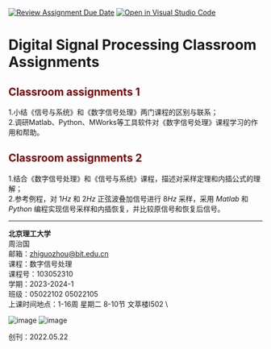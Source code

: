 [![Review Assignment Due Date](https://classroom.github.com/assets/deadline-readme-button-24ddc0f5d75046c5622901739e7c5dd533143b0c8e959d652212380cedb1ea36.svg)](https://classroom.github.com/a/IXGB5_cT)
[![Open in Visual Studio Code](https://classroom.github.com/assets/open-in-vscode-718a45dd9cf7e7f842a935f5ebbe5719a5e09af4491e668f4dbf3b35d5cca122.svg)](https://classroom.github.com/online_ide?assignment_repo_id=11715317&assignment_repo_type=AssignmentRepo)
# Digital Signal Processing Classroom Assignments
## <font color=maroon> Classroom assignments 1</font>  
1.小结《信号与系统》和《数字信号处理》两门课程的区别与联系； \
2.调研Matlab、Python、MWorks等工具软件对《数字信号处理》课程学习的作用和帮助。

## <font color=maroon> Classroom assignments 2</font>  
1.结合《数字信号处理》和《信号与系统》课程，描述对采样定理和内插公式的理解； \
2.参考例程，对 $1Hz$ 和 $2Hz$ 正弦波叠加信号进行 $8Hz$ 采样，采用 $Matlab$ 和 $Python$ 编程实现信号采样和内插恢复，并比较原信号和恢复后信号。

---
**北京理工大学** \
周治国 \
邮箱：zhiguozhou@bit.edu.cn \
课程：数字信号处理 \
课程号：103052310 \
学期：2023-2024-1 \
班级：05022102 05022105 \
上课时间地点：1-16周 星期二 8-10节 文萃楼I502 \

![image](https://github.com/spaitlab/DSP-Classroom-Assignments/assets/89621490/40c75715-0c07-4fa7-a8eb-631c7edfc844)
![image](https://github.com/spaitlab/DSP-Classroom-Assignments/assets/89621490/9143daec-63cb-4a11-b3fd-de638ff069e5)

创刊：2022.05.22 

